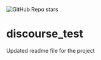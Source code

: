 ![GitHub Repo stars](https://img.shields.io/github/stars/abidiqbal3/discourse_test?style=for-the-badge)
# discourse_test
Updated readme file for the project
